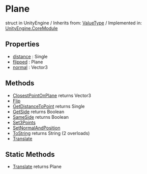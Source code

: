 # Plane
struct in UnityEngine
 / Inherits from: <a href="https://docs.unity3d.com/6000.0/Documentation/ScriptReference/ValueType.html" target="_blank">ValueType</a> / Implemented in: <a href="https://docs.unity3d.com/6000.0/Documentation/ScriptReference/UnityEngine.CoreModule.html" target="_blank">UnityEngine.CoreModule</a>
## Properties
- <a href="https://docs.unity3d.com/6000.0/Documentation/ScriptReference/Plane-distance.html" target="_blank">distance</a> : Single
- <a href="https://docs.unity3d.com/6000.0/Documentation/ScriptReference/Plane-flipped.html" target="_blank">flipped</a> : Plane
- <a href="https://docs.unity3d.com/6000.0/Documentation/ScriptReference/Plane-normal.html" target="_blank">normal</a> : Vector3
## Methods
- <a href="https://docs.unity3d.com/6000.0/Documentation/ScriptReference/Plane.ClosestPointOnPlane.html" target="_blank">ClosestPointOnPlane</a> returns Vector3
- <a href="https://docs.unity3d.com/6000.0/Documentation/ScriptReference/Plane.Flip.html" target="_blank">Flip</a>
- <a href="https://docs.unity3d.com/6000.0/Documentation/ScriptReference/Plane.GetDistanceToPoint.html" target="_blank">GetDistanceToPoint</a> returns Single
- <a href="https://docs.unity3d.com/6000.0/Documentation/ScriptReference/Plane.GetSide.html" target="_blank">GetSide</a> returns Boolean
- <a href="https://docs.unity3d.com/6000.0/Documentation/ScriptReference/Plane.SameSide.html" target="_blank">SameSide</a> returns Boolean
- <a href="https://docs.unity3d.com/6000.0/Documentation/ScriptReference/Plane.Set3Points.html" target="_blank">Set3Points</a>
- <a href="https://docs.unity3d.com/6000.0/Documentation/ScriptReference/Plane.SetNormalAndPosition.html" target="_blank">SetNormalAndPosition</a>
- <a href="https://docs.unity3d.com/6000.0/Documentation/ScriptReference/Plane.ToString.html" target="_blank">ToString</a> returns String (2 overloads)
- <a href="https://docs.unity3d.com/6000.0/Documentation/ScriptReference/Plane.Translate.html" target="_blank">Translate</a>
## Static Methods
- <a href="https://docs.unity3d.com/6000.0/Documentation/ScriptReference/Plane.Translate.html" target="_blank">Translate</a> returns Plane
